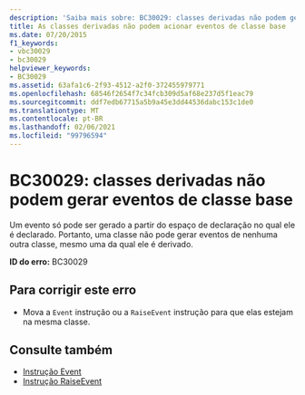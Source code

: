 ```yaml
---
description: 'Saiba mais sobre: BC30029: classes derivadas não podem gerar eventos de classe base'
title: As classes derivadas não podem acionar eventos de classe base
ms.date: 07/20/2015
f1_keywords:
- vbc30029
- bc30029
helpviewer_keywords:
- BC30029
ms.assetid: 63afa1c6-2f93-4512-a2f0-372455979771
ms.openlocfilehash: 68546f2654f7c34fcb309d5af68e237d5f1eac79
ms.sourcegitcommit: ddf7edb67715a5b9a45e3dd44536dabc153c1de0
ms.translationtype: MT
ms.contentlocale: pt-BR
ms.lasthandoff: 02/06/2021
ms.locfileid: "99796594"
---
```

# <a name="bc30029-derived-classes-cannot-raise-base-class-events"></a>BC30029: classes derivadas não podem gerar eventos de classe base

Um evento só pode ser gerado a partir do espaço de declaração no qual ele é declarado. Portanto, uma classe não pode gerar eventos de nenhuma outra classe, mesmo uma da qual ele é derivado.

 **ID do erro:** BC30029

## <a name="to-correct-this-error"></a>Para corrigir este erro

- Mova a `Event` instrução ou a `RaiseEvent` instrução para que elas estejam na mesma classe.

## <a name="see-also"></a>Consulte também

- [Instrução Event](../statements/event-statement.md)
- [Instrução RaiseEvent](../statements/raiseevent-statement.md)
